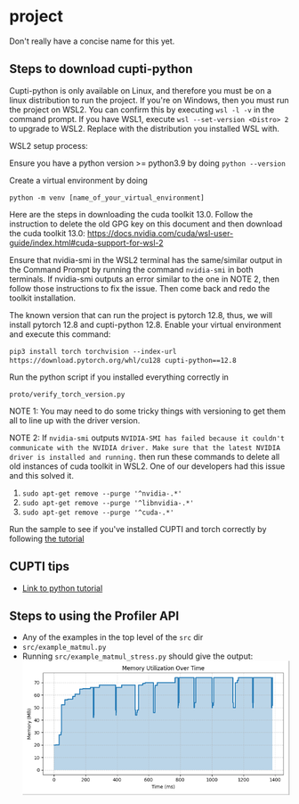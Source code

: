 # project
Don't really have a concise name for this yet.
## Steps to download cupti-python
Cupti-python is only available on Linux, and therefore you must be on a linux distribution to run the project. If you're on Windows, then you must run the project on WSL2. You can confirm this by executing `wsl -l -v` in the command prompt. If you have WSL1, execute `wsl --set-version <Distro> 2` to upgrade to WSL2. Replace <Distro> with the distribution you installed WSL with.

WSL2 setup process:

Ensure you have a python version >= python3.9 by doing `python --version`

Create a virtual environment by doing 
```
python -m venv [name_of_your_virtual_environment]
```

Here are the steps in downloading the cuda toolkit 13.0. Follow the instruction to delete the old GPG key on this document and then download the cuda toolkit 13.0: 
https://docs.nvidia.com/cuda/wsl-user-guide/index.html#cuda-support-for-wsl-2 

Ensure that nvidia-smi in the WSL2 terminal has the same/similar output in the Command Prompt by running the command `nvidia-smi` in both terminals. If nvidia-smi outputs an error similar to the one in NOTE 2, then follow those instructions to fix the issue. Then come back and redo the toolkit installation.

The known version that can run the project is pytorch 12.8, thus, we will install pytorch 12.8 and cupti-python 12.8.
Enable your virtual environment and execute this command: 
```
pip3 install torch torchvision --index-url https://download.pytorch.org/whl/cu128 cupti-python==12.8
```

Run the python script if you installed everything correctly in 
```
proto/verify_torch_version.py
```

NOTE 1: You may need to do some tricky things with versioning to get them all to line up with the driver version.

NOTE 2: If `nvidia-smi` outputs `NVIDIA-SMI has failed because it couldn't communicate with the NVIDIA driver. Make sure that the latest NVIDIA driver is installed and running.` then run these commands to delete all old instances of cuda toolkit in WSL2. One of our developers had this issue and this solved it.

1. `sudo apt-get remove --purge '^nvidia-.*'`
2. `sudo apt-get remove --purge '^libnvidia-.*'`
3. `sudo apt-get remove --purge '^cuda-.*'`

Run the sample to see if you've installed CUPTI and torch correctly by following [the tutorial](proto/tutorial.md)

## CUPTI tips
- [Link to python tutorial](https://docs.nvidia.com/cupti-python/13.0.0/user-guide/topics/tutorial.html)

## Steps to using the Profiler API
- Any of the examples in the top level of the `src` dir
- `src/example_matmul.py`
- Running `src/example_matmul_stress.py` should give the output:
![memory utilization](images/memory_utilization_0.png)
